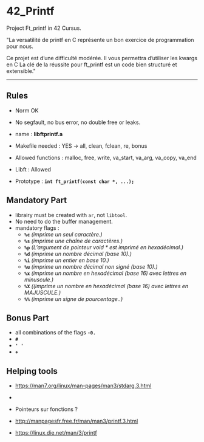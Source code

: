 
# 42_Printf

Project Ft_printf in 42 Cursus.

  

"La versatilité de printf en C représente un bon exercice de programmation pour nous.

Ce projet est d’une difficulté modérée. Il vous permettra d’utiliser les kwargs en C La clé de la réussite pour ft_printf est un code bien structuré et extensible."

  --------------------------------

## Rules

  

- Norm OK

- No segfault, no bus error, no double free or leaks.

- name : **libftprintf.a**

- Makefile needed : YES -> all, clean, fclean, re, bonus

- Allowed functions : malloc, free, write, va_start, va_arg, va_copy, va_end

- Libft : Allowed

- Prototype :   **`int ft_printf(const char *, ...);`**

## Mandatory Part

- librairy must be created with `ar`, not `libtool`.
- No need to do the buffer management.
- mandatory flags : 
	- **`%c`**	*(imprime un seul caractère.)*
	- **`%s`**	*(imprime une chaîne de caractères.)*
	- **`%p`**	*(L’argument de pointeur void \* est imprimé en hexadécimal.)*
	- **`%d`**	*(imprime un nombre décimal (base 10).)*
	- **`%i`**		*(imprime un entier en base 10.)*
	- **`%u`**	*(imprime un nombre décimal non signé (base 10).)*
	- **`%x`**	*(imprime un nombre en hexadécimal (base 16) avec lettres en minuscule.)*
	- **`%X`**	*((imprime un nombre en hexadécimal (base 16) avec lettres en MAJUSCULE.)*
	- **`%%`**	*(imprime un signe de pourcentage..)*


## Bonus Part

- all combinations of the flags **`-0.`**
- **`#`**
- **`' '`**
- **`+`** 

## Helping tools
	
- https://man7.org/linux/man-pages/man3/stdarg.3.html
- 

- Pointeurs sur fonctions ?

- http://manpagesfr.free.fr/man/man3/printf.3.html
- https://linux.die.net/man/3/printf